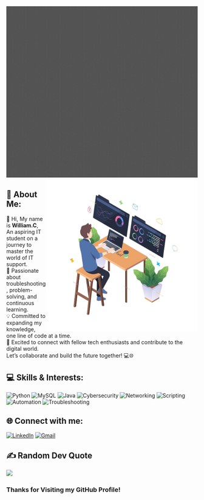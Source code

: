 
<img src="https://raw.githubusercontent.com/Will2380/Will2380/main/.github/gif/intro_gif.gif" alt="MasterHead" width="1000" height="450"/>

<img align="right" alt="Coding" width="400" src="https://raw.githubusercontent.com/Will2380/Will2380/main/.github/gif/coding-vector.png"/>

## 💫 About Me: 
👋 Hi, My name is **William.C**, An aspiring IT student on a journey to master the world of IT support.<br> 🌟 Passionate about troubleshooting, problem-solving, and continuous learning.<br> 💡 Committed to expanding my knowledge, one line of code at a time.<br> 🚀 Excited to connect with fellow tech enthusiasts and contribute to the digital world.<br> Let’s collaborate and build the future together! 💻🌐

## 💻 Skills & Interests:
![Python](https://img.shields.io/badge/python-3670A0?style=for-the-badge&logo=python&logoColor=ffdd54) ![MySQL](https://img.shields.io/badge/mysql-%2300f.svg?style=for-the-badge&logo=mysql&logoColor=white) ![Java](https://img.shields.io/badge/java-%23ED8B00.svg?style=for-the-badge&logo=java&logoColor=white) ![Cybersecurity](https://img.shields.io/badge/cybersecurity-%230175C2.svg?style=for-the-badge&logo=cybersecurity&logoColor=white) ![Networking](https://img.shields.io/badge/networking-%23323330.svg?style=for-the-badge&logo=networking&logoColor=white) ![Scripting](https://img.shields.io/badge/scripting-%230095D5.svg?style=for-the-badge&logo=scripting&logoColor=white) ![Automation](https://img.shields.io/badge/automation-%23ED8B00.svg?style=for-the-badge&logo=automation&logoColor=white) ![Troubleshooting](https://img.shields.io/badge/troubleshooting-%23430098.svg?style=for-the-badge&logo=troubleshooting&logoColor=white)

## 🌐 Connect with me:
[![LinkedIn](https://img.shields.io/badge/LinkedIn-%230077B5.svg?logo=linkedin&logoColor=white)](https://www.linkedin.com/in/william-c-b0515a38/) [![Gmail](https://img.shields.io/badge/Gmail-%23FF0000.svg?logo=gmail&logoColor=white)](mailto:info@creelinc.com)

## ✍️ Random Dev Quote
![](https://quotes-github-readme.vercel.app/api?type=horizontal&theme=radical)


### Thanks for Visiting my GitHub Profile!

<!--
**Will2380/Will2380** is a ✨ _special_ ✨ repository because its `README.md` (this file) appears on your GitHub profile.

Here are some ideas to get you started:

- 🔭 I’m currently working on ...
- 🌱 I’m currently learning ...
- 👯 I’m looking to collaborate on ...
- 🤔 I’m looking for help with ...
- 💬 Ask me about ...
- 📫 How to reach me: ...
- 😄 Pronouns: ...
- ⚡ Fun fact: ...
-->
